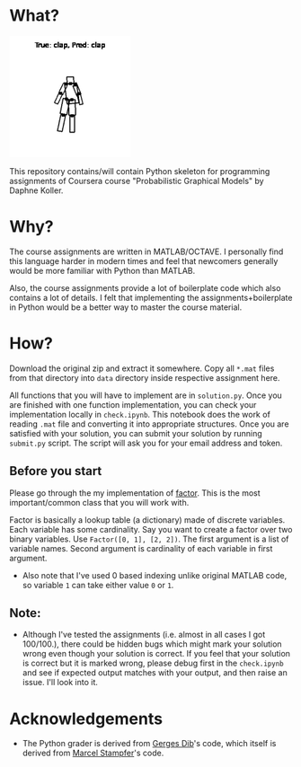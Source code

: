 # What?

![Claps](clap.gif)

This repository contains/will contain Python skeleton for programming 
assignments of Coursera course "Probabilistic Graphical Models" by Daphne Koller.

# Why?

The course assignments are written in MATLAB/OCTAVE. I personally find
this language harder in modern times and feel that newcomers generally
would be more familiar with Python than MATLAB. 

Also, the course assignments provide a lot of boilerplate code which also contains
a lot of details. I felt that implementing the assignments+boilerplate
in Python would be a better way to master the course material.

# How?

Download the original zip and extract it somewhere. Copy all `*.mat` files 
from that directory into `data` directory inside respective assignment here.

All functions that you will have to implement are in `solution.py`. 
Once you are finished with one function implementation, you can check 
your implementation locally in `check.ipynb`. This notebook does 
the work of reading `.mat` file and converting it into appropriate
structures. Once you are satisfied with your solution, you can 
submit your solution by running `submit.py` script. The script
will ask you for your email address and token.

## Before you start
Please go through the my implementation of [factor](commons/factor.py). 
This is the most important/common class that you will work with.

Factor is basically a lookup table (a dictionary) made of discrete variables.
Each variable has some cardinality. Say you want to create a factor over two binary variables. Use `Factor([0, 1], [2, 2])`. The first argument is a list
of variable names. Second argument is cardinality of each variable in first 
argument.

- Also note that I've used 0 based indexing unlike original MATLAB code, so variable `1` can 
take either value `0` or `1`.

## Note:
- Although I've tested the assignments (i.e. almost in all cases I got 100/100.), there 
could be hidden bugs which might mark your solution wrong even though your solution is correct. If you feel that your solution is correct but it is marked wrong, please debug first 
in the `check.ipynb` and see if expected output matches with your output, and then raise an issue. I'll look into it.

# Acknowledgements 
- The Python grader is derived from [Gerges Dib](https://github.com/dibgerge/ml-coursera-python-assignments)'s code, which itself is derived from [Marcel Stampfer](https://github.com/mstampfer/Coursera-Stanford-ML-Python)'s code.
